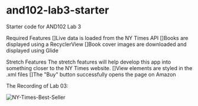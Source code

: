 # and102-lab3-starter
Starter code for AND102 Lab 3

Required Features
  []Live data is loaded from the NY Times API
  []Books are displayed using a RecyclerView
  []Book cover images are downloaded and displayed using Glide

Stretch Features
The stretch features will help develop this app into something closer to the NY Times website.
  []View elements are styled in the .xml files
  []The "Buy" button successfully opens the page on Amazon

The Recording of Lab 03:

<img src="https://i.ibb.co/sgFMgKH/NY-Times-Best-Seller.gif" alt="NY-Times-Best-Seller" border="0">
